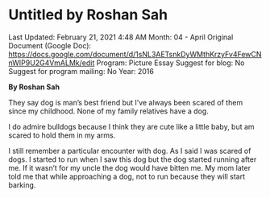# Untitled by Roshan Sah

Last Updated: February 21, 2021 4:48 AM
Month: 04 - April
Original Document (Google Doc): https://docs.google.com/document/d/1sNL3AETsnkDyWMthKrzyFv4FewCNnWIP9U2G4VmALMk/edit
Program: Picture Essay
Suggest for blog: No
Suggest for program mailing: No
Year: 2016

**By Roshan Sah**

They say dog is man’s best friend but I’ve always been scared of them since my childhood. None of my family relatives have a dog.

I do admire bulldogs because I think they are cute like a little baby, but am scared to hold them in my arms.

I still remember a particular encounter with dog. As I said I was scared of dogs. I started to run when I saw this dog but the dog started running after me. If it wasn’t for my uncle the dog would have bitten me. My mom later told me that while approaching a dog, not to run because they will start barking.